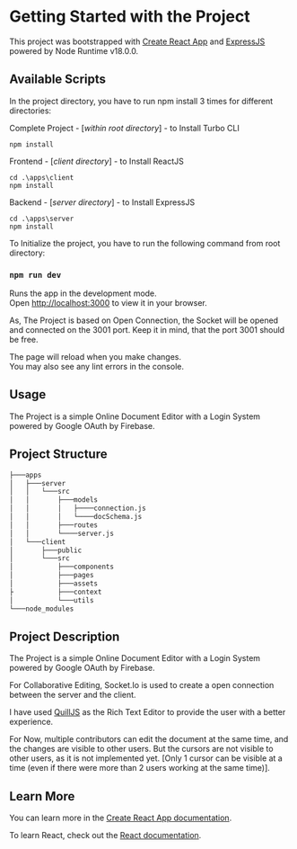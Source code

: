 # Getting Started with the Project

This project was bootstrapped with [Create React App](https://github.com/facebook/create-react-app) and [ExpressJS](https://expressjs.com/en/5x/api.html) powered by Node Runtime v18.0.0.

## Available Scripts

In the project directory, you have to run npm install 3 times for different directories:

Complete Project - [_within root directory_] - to Install Turbo CLI

```
npm install
```

Frontend - [_client directory_] - to Install ReactJS

```
cd .\apps\client
npm install
```

Backend - [_server directory_] - to Install ExpressJS

```
cd .\apps\server
npm install
```

To Initialize the project, you have to run the following command from root directory:

### `npm run dev`

Runs the app in the development mode.\
Open [http://localhost:3000](http://localhost:3000) to view it in your browser.

As, The Project is based on Open Connection, the Socket will be opened and connected on the 3001 port. Keep it in mind, that the port 3001 should be free.

The page will reload when you make changes.\
You may also see any lint errors in the console.

## Usage

The Project is a simple Online Document Editor with a Login System powered by Google OAuth by Firebase.

## Project Structure

```bash
├───apps
│   ├───server
│   │   └───src
│   │       ├───models
│   │       │   ├────connection.js
│   │       │   └────docSchema.js
│   │       ├───routes
│   │       └────server.js
│   └───client
│       ├───public
│       └───src
│           ├───components
│           ├───pages
│           ├───assets
├           ├───context
│           └───utils
└───node_modules
```

## Project Description

The Project is a simple Online Document Editor with a Login System powered by Google OAuth by Firebase.

For Collaborative Editing, Socket.Io is used to create a open connection between the server and the client.

I have used [QuillJS](https://quilljs.com/) as the Rich Text Editor to provide the user with a better experience.

For Now, multiple contributors can edit the document at the same time, and the changes are visible to other users.
But the cursors are not visible to other users, as it is not implemented yet. [Only 1 cursor can be visible at a time (even if there were more than 2 users working at the same time)].

## Learn More

You can learn more in the [Create React App documentation](https://facebook.github.io/create-react-app/docs/getting-started).

To learn React, check out the [React documentation](https://reactjs.org/).
